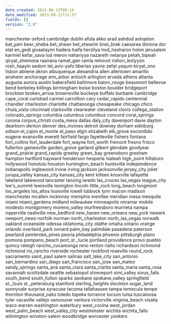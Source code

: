 ```yaml
---
date_created: 2023-06-12T08:14
date_modified: 2023-09-21T11:57
fields: []
version: "2.0"
---
```


manchester
oxford
cambridge
dublin
afula
akko
arad
ashdod
ashqelon
bat_yam
beer_sheba
bet_shean
bet_shearim
bnei_brak
caesarea
dimona
dor
elat
en_gedi
givaatayim
hadera
haifa
herzliya
hod_hasharon
holon
jerusalem
karmiel
kefar_sava
lod
meron
nahariyya
nazareth
netanya
petah_tiqwah
qiryat_shemona
raanana
ramat_gan
ramla
rehovot
rishon_leziyyon
rosh_haayin
sedom
tel_aviv-yafo
tiberias
yavne
zefat
yaqum
kiryat_ono
lisbon
abilene
akron
albuquerque
alexandria
allen
allentown
amarillo
anaheim
anchorage
ann_arbor
antioch
arlington
arvada
athens
atlanta
augusta
aurora
austin
bakersfield
baltimore
baton_rouge
beaumont
bellevue
bend
berkeley
billings
birmingham
boise
boston
boulder
bridgeport
brockton
broken_arrow
brownsville
buckeye
buffalo
burbank
cambridge
cape_coral
carlsbad
carmel
carrollton
cary
cedar_rapids
centennial
chandler
charleston
charlotte
chattanooga
chesapeake
chicago
chico
chula_vista
cincinnati
clarksville
clearwater
cleveland
clovis
college_station
colorado_springs
columbia
columbus
columbus
concord
coral_springs
corona
corpus_christi
costa_mesa
dallas
daly_city
davenport
davie
dayton
dearborn
denton
denver
des_moines
detroit
downey
durham
edinburg
edison
el_cajon
el_monte
el_paso
elgin
elizabeth
elk_grove
escondido
eugene
evansville
everett
fairfield
fargo
fayetteville
fishers
fontana
fort_collins
fort_lauderdale
fort_wayne
fort_worth
fremont
fresno
frisco
fullerton
gainesville
garden_grove
garland
gilbert
glendale
goodyear
grand_prairie
grand_rapids
greeley
green_bay
greensboro
gresham
hampton
hartford
hayward
henderson
hesperia
hialeah
high_point
hillsboro
hollywood
honolulu
houston
huntington_beach
huntsville
independence
indianapolis
inglewood
irvine
irving
jackson
jacksonville
jersey_city
joliet
jurupa_valley
kansas_city
kansas_city
kent
killeen
knoxville
lafayette
lakeland
lakewood
lancaster
lansing
laredo
las_cruces
las_vegas
league_city
lee's_summit
lewisville
lexington
lincoln
little_rock
long_beach
longmont
los_angeles
los_altos
louisville
lowell
lubbock
lynn
macon
madison
manchester
mcallen
mckinney
memphis
menifee
meridian
mesa
mesquite
miami
miami_gardens
midland
milwaukee
minneapolis
miramar
mobile
modesto
montgomery
moreno_valley
murfreesboro
murrieta
nampa
naperville
nashville
new_bedford
new_haven
new_orleans
new_york
newark
newport_news
norfolk
norman
north_charleston
north_las_vegas
norwalk
oakland
oceanside
odessa
oklahoma_city
olathe
omaha
ontario
orange
orlando
overland_park
oxnard
palm_bay
palmdale
pasadena
paterson
pearland
pembroke_pines
peoria
philadelphia
phoenix
pittsburgh
plano
pomona
pompano_beach
port_st._lucie
portland
providence
provo
pueblo
quincy
raleigh
rancho_cucamonga
reno
renton
rialto
richardson
richmond
richmond
rio_rancho
riverside
rochester
rockford
roseville
round_rock
sacramento
saint_paul
salem
salinas
salt_lake_city
san_antonio
san_bernardino
san_diego
san_francisco
san_jose
san_mateo
sandy_springs
santa_ana
santa_clara
santa_clarita
santa_maria
santa_rosa
savannah
scottsdale
seattle
sebastopol
shreveport
simi_valley
sioux_falls
south_bend
south_fulton
sparks
spokane
spokane_valley
springfield
st._louis
st._petersburg
stamford
sterling_heights
stockton
sugar_land
sunnyvale
surprise
syracuse
tacoma
tallahassee
tampa
temecula
tempe
thornton
thousand_oaks
toledo
topeka
torrance
tucson
tulsa
tuscaloosa
tyler
vacaville
vallejo
vancouver
ventura
victorville
virginia_beach
visalia
waco
warren
washington
waterbury
west_covina
west_jordan
west_palm_beach
west_valley_city
westminster
wichita
wichita_falls
wilmington
winston-salem
woodbridge
worcester
yonkers
